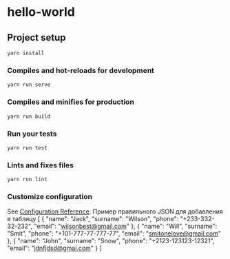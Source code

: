 # hello-world

## Project setup
```
yarn install
```

### Compiles and hot-reloads for development
```
yarn run serve
```

### Compiles and minifies for production
```
yarn run build
```

### Run your tests
```
yarn run test
```

### Lints and fixes files
```
yarn run lint
```

### Customize configuration
See [Configuration Reference](https://cli.vuejs.org/config/).
Пример правильного JSON для добавления в таблицу
[
   {
      "name": "Jack",
      "surname": "Wilson",
      "phone": "+233-332-32-232",
      "email": "wilsonbest@gmail.com"
   },
   {
      "name": "Will",
      "surname": "Smit",
      "phone": "+101-777-77-777-77",
      "email": "smitonelove@gmail.com"
   },
   {
      "name": "John",
      "surname": "Snow",
      "phone": "+2123-123123-12321",
      "email": "jdnfjdsd@gmai.com"
   }
]